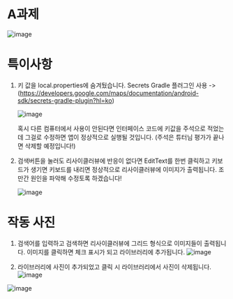 # A과제

![image](https://github.com/choco5732/Personal_Project_Retrofit/assets/81561579/1467c01d-58bf-4669-ae80-ad4097311d08)




# 특이사항

1. 키 값을 local.properties에 숨겨뒀습니다.
   Secrets Gradle 플러그인 사용 -> (https://developers.google.com/maps/documentation/android-sdk/secrets-gradle-plugin?hl=ko)

   ![image](https://github.com/choco5732/Personal_Project_Retrofit/assets/81561579/c0b15bb2-3589-4158-81cb-a97a8976ddad)

   혹시 다른 컴퓨터에서 사용이 안된다면 인터페이스 코드에 키값을 주석으로 적었는데 그걸로 수정하면 앱이 정상적으로 실행될 것입니다.
   (주석은 튜터님 평가가 끝나면 삭제할 예정입니다!)

2. 검색버튼을 눌러도 리사이클러뷰에 반응이 없다면
   EditText를 한번 클릭하고 키보드가 생기면 키보드를 내리면 정상적으로 리사이클러뷰에 이미지가 출력됩니다.
   조만간 원인을 파악해 수정토록 하겠습니다!

   ![image](https://github.com/choco5732/Personal_Project_Retrofit/assets/81561579/90966f87-f40a-4dcd-a612-ecdb5e5e267f)


# 작동 사진
1. 검색어를 입력하고 검색하면 리사이클러뷰에 그리드 형식으로 이미지들이 출력됩니다.
   이미지를 클릭하면 체크 표시가 되고 라이브러리에 추가됩니다.
   ![image](https://github.com/choco5732/Personal_Project_Retrofit/assets/81561579/a73df7f9-a98d-49b4-9273-de0d9a538899)


2. 라이브러리에 사진이 추가되었고 클릭 시 라이브러리에서 사진이 삭제됩니다.
   ![image](https://github.com/choco5732/Personal_Project_Retrofit/assets/81561579/cdffdcf4-47b9-44b0-9692-54ffa7222bac)

![image](https://github.com/choco5732/Personal_Project_Retrofit/assets/81561579/3e5055a1-923f-4ab6-a88e-4575ad55d8c7)
